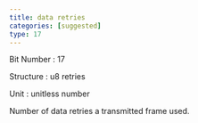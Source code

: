 ```yaml
---
title: data retries
categories: [suggested]
type: 17
---
```

Bit Number
: 17

Structure
: u8 retries

Unit
: unitless number

Number of data retries a transmitted frame used.
